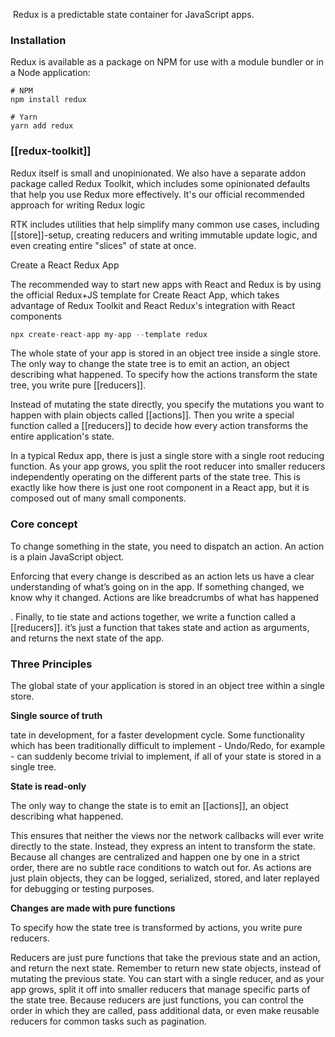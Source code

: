 Redux is a predictable state container for JavaScript apps.
 
 ### Installation
 Redux is available as a package on NPM for use with a module bundler or in a Node application:
 ```text
 # NPM
npm install redux

# Yarn
yarn add redux
 ```
 
 ### [[redux-toolkit]] 
 
 Redux itself is small and unopinionated. We also have a separate addon package called Redux Toolkit, which includes some opinionated defaults that help you use Redux more effectively. It's our official recommended approach for writing Redux logic
 
 RTK includes utilities that help simplify many common use cases, including [[store]]-setup, creating reducers and writing immutable update logic, and even creating entire "slices" of state at once.
 
 Create a React Redux App
 
 The recommended way to start new apps with React and Redux is by using the official Redux+JS template for Create React App, which takes advantage of Redux Toolkit and React Redux's integration with React components
 
 ```js
 npx create-react-app my-app --template redux
 ```
 
 The whole state of your app is stored in an object tree inside a single store. The only way to change the state tree is to emit an action, an object describing what happened. To specify how the actions transform the state tree, you write pure [[reducers]].
 
 Instead of mutating the state directly, you specify the mutations you want to happen with plain objects called [[actions]]. Then you write a special function called a [[reducers]] to decide how every action transforms the entire application's state.

In a typical Redux app, there is just a single store with a single root reducing function. As your app grows, you split the root reducer into smaller reducers independently operating on the different parts of the state tree. This is exactly like how there is just one root component in a React app, but it is composed out of many small components.

### Core concept

To change something in the state, you need to dispatch an action. An action is a plain JavaScript object.

Enforcing that every change is described as an action lets us have a clear understanding of what’s going on in the app. If something changed, we know why it changed. Actions are like breadcrumbs of what has happened

. Finally, to tie state and actions together, we write a function called a [[reducers]].
it’s just a function that takes state and action as arguments, and returns the next state of the app.

### Three Principles

The global state of your application is stored in an object tree within a single store.

**Single source of truth**

tate in development, for a faster development cycle. Some functionality which has been traditionally difficult to implement - Undo/Redo, for example - can suddenly become trivial to implement, if all of your state is stored in a single tree.

**State is read-only**

The only way to change the state is to emit an [[actions]], an object describing what happened.

This ensures that neither the views nor the network callbacks will ever write directly to the state. Instead, they express an intent to transform the state. Because all changes are centralized and happen one by one in a strict order, there are no subtle race conditions to watch out for. As actions are just plain objects, they can be logged, serialized, stored, and later replayed for debugging or testing purposes.

**Changes are made with pure functions**

To specify how the state tree is transformed by actions, you write pure reducers.

Reducers are just pure functions that take the previous state and an action, and return the next state. Remember to return new state objects, instead of mutating the previous state. You can start with a single reducer, and as your app grows, split it off into smaller reducers that manage specific parts of the state tree. Because reducers are just functions, you can control the order in which they are called, pass additional data, or even make reusable reducers for common tasks such as pagination.
